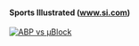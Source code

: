 #### Sports Illustrated (www.si.com)

[![ABP vs µBlock](http://img.youtube.com/vi/SzJr4hmPlgQ/1.jpg)](https://www.youtube.com/watch?v=SzJr4hmPlgQ)
